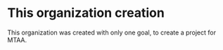 # This organization creation

This organization was created with only one goal, to create a project for MTAA.
